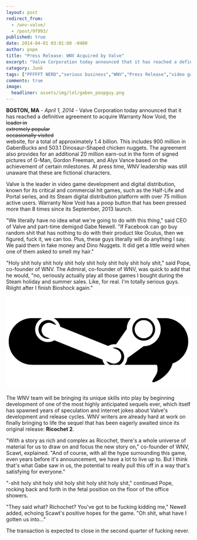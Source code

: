 ```yaml
---
layout: post
redirect_from: 
  - /wnv-valve/
  - /post/9f993/
published: true
date: 2014-04-01 03:01:60 -0400
author: pope
title: "Press Release: WNV Acquired by Valve"
excerpt: "Valve Corporation today announced that it has reached a definitive agreement to acquire Warranty Now Void for a total of approximately 1.4 billion. This includes 900 million in GabenBucks and 503.1 Dinosaur-Shaped chicken nuggets. "
category: Junk
tags: ["PFFFFT NERD","serious business","WNV","Press Release","video games","Valve","Gaben","acquired as balls","this is completely real"]
comments: true 
image:
  headliner: assets/img/lol/gaben_poopguy.png
---
```


**BOSTON, MA** - _April 1, 2014_ - Valve Corporation today announced that it has reached a definitive agreement to acquire Warranty Now Void, the ~~leader in~~<br />
~~extremely popular~~<br />
~~occasionally visited~~<br />
website, for a total of approximately 1.4 billion. This includes 900 million in GabenBucks and 503.1 Dinosaur-Shaped chicken nuggets. The agreement also provides for an additional 20 million earn-out in the form of signed pictures of G-Man, Gordon Freeman, and Alyx Vance based on the achievement of certain milestones. At press time, WNV leadership was still unaware that these are fictional characters.

Valve is the leader in video game development and digital distribution, known for its critical and commercial hit games, such as the Half-Life and Portal series, and its Steam digital distribution platform with over 75 million active users. Warranty Now Void has a poop button that has been pressed more than 8 times since its September, 2013 launch.

"We literally have no idea what we're going to do with this thing," said CEO of Valve and part-time demigod Gabe Newell. "If Facebook can go buy random shit that has nothing to do with their product like Oculus, then we figured, fuck it, we can too. Plus, these guys literally will do anything I say. We paid them in fake money and Dino Nuggets. It did get a little weird when one of them asked to smell my hair."

"Holy shit holy shit holy shit holy shit holy shit holy shit holy shit," said Pope, co-founder of WNV. The Admiral, co-founder of WNV, was quick to add that he would, "no, seriously actually play all those games I bought during the Steam holiday and summer sales. Like, for real. I'm totally serious guys. Riiight after I finish Bioshock again."

![](/assets/img/lol/steam_wnv.png)

The WNV team will be bringing its unique skills into play by beginning development of one of the most highly anticipated sequels ever, which itself has spawned years of speculation and internet jokes about Valve's development and release cycles. WNV writers are already hard at work on finally bringing to life the sequel that has been eagerly awaited since its original release: **Ricochet 2**.

"With a story as rich and complex as Ricochet, there's a whole universe of material for us to draw on and focus the new story on," co-founder of WNV, Scawt, explained. "And of course, with all the hype surrounding this game, even years before it's announcement, we have a lot to live up to. But I think that's what Gabe saw in us, the potential to really pull this off in a way that's satisfying for everyone."

"-shit holy shit holy shit holy shit holy shit holy shit," continued Pope, rocking back and forth in the fetal position on the floor of the office showers.

"They said what? Richochet? You've got to be fucking kidding me," Newell added, echoing Scawt's positive hopes for the game. "Oh shit, what have I gotten us into..."

The transaction is expected to close in the second quarter of fucking never.